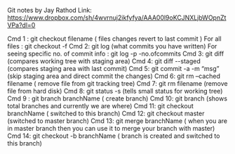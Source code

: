 Git notes by Jay Rathod
Link: https://www.dropbox.com/sh/4wvrnuj2ikfyfya/AAA00l9oKCJNXLjbWOpnZtVPa?dl=0


Cmd 1 : git checkout filename ( files changes revert to last commit ) For all files : git checkout -f 
Cmd 2: git log (what commits you have written) For seeing specific no. of commit info : git log -p -no.ofcommits 
Cmd 3: git diff (compares working tree with staging area) 
Cmd 4: git diff --staged (compares staging area with last commit) 
Cmd 5: git commit -a -m “msg” (skip staging area and direct commit the changes) 
Cmd 6: git rm –cached filename ( remove file from git tracking tree) 
Cmd 7: git rm filename (remove file from hard disk) 
Cmd 8: git status -s (tells small status for working tree) 
Cmd 9 : git branch branchName ( create branch) 
Cmd 10: git branch (shows total branches and currently we are where) 
Cmd 11: git checkout branchName ( switched to this branch) 
Cmd 12: git checkout master (switched to master branch) 
Cmd 13: git merge branchName ( when you are in master branch then you can use it to merge your branch with master) 
Cmd 14: git checkout -b branchName ( branch is created and switched to this branch)
